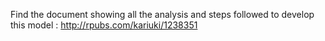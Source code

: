  Find the document showing all the analysis and steps followed to develop this model : http://rpubs.com/kariuki/1238351
